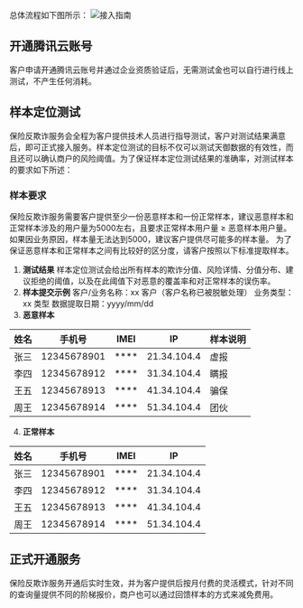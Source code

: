 总体流程如下图所示：
![接入指南](https://main.qcloudimg.com/raw/2dc89bbcf30427e57259ff9fbc4503b0.png)
## 开通腾讯云账号
客户申请开通腾讯云账号并通过企业资质验证后，无需测试金也可以自行进行线上测试，不产生任何消耗。
##  **样本定位测试**
保险反欺诈服务会全程为客户提供技术人员进行指导测试，客户对测试结果满意后，即可正式接入服务。样本定位测试的目标不仅可以测试天御数据的有效性，而且还可以确认商户的风险阈值。为了保证样本定位测试结果的准确率，对测试样本的要求如下所述：
###   **样本要求**
保险反欺诈服务需要客户提供至少一份恶意样本和一份正常样本，建议恶意样本和正常样本涉及的用户量为5000左右，且要求正常样本用户量 ≥ 恶意样本用户量。如果因业务原因，样本量无法达到5000，建议客户提供尽可能多的样本量。
为了保证恶意样本和正常样本之间有比较好的区分度，请客户按照以下标准提取样本。
1.   **测试结果**
样本定位测试会给出所有样本的欺诈分值、风险详情、分值分布、建议拒绝的阈值，以及在此阈值下对恶意的覆盖率和对正常样本的误伤率。
1.  **样本提交示例**
客户/业务名称：xx 客户（客户名称已被脱敏处理）
业务类型： xx 类型
数据提取日期：yyyy/mm/dd
1.   **恶意样本**
 
| 姓名 | 手机号 | IMEI |IP | 样本说明 |
|---------|---------|---------|---------|---------|
| 张三 | 12345678901 | **** |21.34.104.4 | 虚报 |
| 李四 | 12345678912 | **** |31.34.104.4 | 瞒报 |
| 王五 | 12345678913 | **** |41.34.104.4 | 骗保 |
| 周王 | 12345678914 | **** |51.34.104.4 | 团伙 |

4.   **正常样本**

| 姓名 | 手机号 | IMEI |IP | 
|---------|---------|---------|---------|
| 张三 | 12345678901 | **** |21.34.104.4 | 
| 李四 | 12345678912 | **** |31.34.104.4 | 
| 王五 | 12345678913 | **** |41.34.104.4 | 
| 周王 | 12345678914 | **** |51.34.104.4 | 

## 正式开通服务
保险反欺诈服务开通后实时生效，并为客户提供后按月付费的灵活模式，针对不同的查询量提供不同的阶梯报价，商户也可以通过回馈样本的方式来减免费用。
